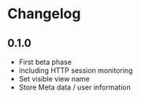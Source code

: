 # Changelog

## 0.1.0
- First beta phase 
- including HTTP session monitoring
- Set visible view name
- Store Meta data / user information 
